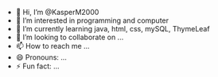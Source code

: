 - 👋 Hi, I’m @KasperM2000
- 👀 I’m interested in programming and computer
- 🌱 I’m currently learning java, html, css, mySQL, ThymeLeaf
- 💞️ I’m looking to collaborate on ...
- 📫 How to reach me ...
- 😄 Pronouns: ...
- ⚡ Fun fact: ...

<!---
KasperM2000/KasperM2000 is a ✨ special ✨ repository because its `README.md` (this file) appears on your GitHub profile.
You can click the Preview link to take a look at your changes.
--->
